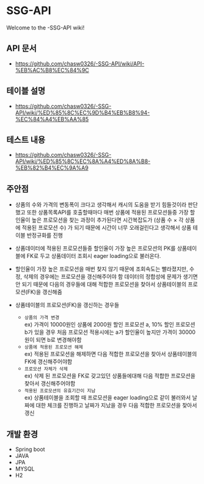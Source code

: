 # SSG-API

Welcome to the -SSG-API wiki!

## API 문서
- https://github.com/chasw0326/-SSG-API/wiki/API-%EB%AC%B8%EC%84%9C

## 테이블 설명

- https://github.com/chasw0326/-SSG-API/wiki/%ED%85%8C%EC%9D%B4%EB%B8%94-%EC%84%A4%EB%AA%85

## 테스트 내용
- https://github.com/chasw0326/-SSG-API/wiki/%ED%85%8C%EC%8A%A4%ED%8A%B8-%EB%82%B4%EC%9A%A9

## 주안점
- 상품의 수와 가격의 변동폭이 크다고 생각해서 캐시의 도움을 받기 힘들것이라 판단했고
또한 상품목록API를 호출할때마다 매번 상품에 적용된 프로모션들중 가장 할인율이
높은 프로모션을 찾는 과정이 추가된다면 시간복잡도가 (상품 수 × 각 상품에 적용된 프로모션 수) 가
되기 때문에 시간이 너무 오래걸린다고 생각해서 상품 테이블 반정규화를 진행
- 상품데이터에 적용된 프로모션들중 할인율이 가장 높은 프로모션의 PK를
상품테이블에 FK로 두고 상품데이터 조회시 eager loading으로 불러온다.

- 할인율이 가장 높은 프로모션을 매번 찾지 않기 때문에 조회속도는 빨라졌지만,
수정, 삭제의 경우에는 프로모션을 갱신해주어야 함 
데이터의 정합성에 문제가 생기면 안 되기 때문에 다음의 경우들에 대해 적합한 프로모션을
찾아서 상품테이블의 프로모션(FK)을 갱신해줌 <br>

- 상품테이블의 프로모션(FK)을 갱신하는 경우들
   - `상품의 가격 변경` <br>
    ex) 가격이 10000원인 상품에 2000원 할인 프로모션 a, 10% 할인 프로모션 b가 있을 경우 
처음 프로모션 적용시에는 a가 할인율이 높지만 가격이 30000원이 되면 b로 변경해야함
   - `상품에 적용된 프로모션 해제` <br>
ex) 적용된 프로모션을 해제하면 다음 적합한 프로모션을 찾아서 상품테이블의 FK에 갱신해주어야함
   - `프로모션 자체가 삭제` <br>
ex) 삭제 된 프로모션을 FK로 갖고있던 상품들에대해 다음 적합한 프로모션을 찾아서 갱신해주어야함
   - `적용된 프로모션의 유효기간이 지남` <br>
ex) 상품테이블을 조회할 때 프로모션을 eager loading으로 같이 불러와서 날짜에 대한 체크를 진행하고
날짜가 지났을 경우 다음 적합한 프로모션을 찾아서 갱신


## 개발 환경
- Spring boot
- JAVA
- JPA 
- MYSQL
- H2 
